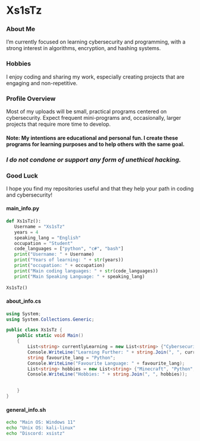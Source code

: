 # Xs1sTz
### About Me
I’m currently focused on learning cybersecurity and programming, with a strong interest in algorithms, encryption, and hashing systems.

### Hobbies
I enjoy coding and sharing my work, especially creating projects that are engaging and non-repetitive.

### Profile Overview
Most of my uploads will be small, practical programs centered on cybersecurity. Expect frequent mini-programs and, occasionally, larger projects that require more time to develop.

#### Note: My intentions are educational and personal fun. I create these programs for learning purposes and to help others with the same goal.
### *I do not condone or support any form of unethical hacking.*

### Good Luck
I hope you find my repositories useful and that they help your path in coding and cybersecurity!

#### main_info.py
```python
def Xs1sTz():
   Username = "Xs1sTz"
   years = 4
   speaking_lang = "English"
   occupation = "Student"
   code_languages = ["python", "c#", "bash"]
   print("Username: " + Username)
   print("Years of learning: " + str(years))
   print("occupation: " + occupation)
   print("Main coding languages: " + str(code_languages))
   print("Main Speaking Language: " + speaking_lang)
   
Xs1sTz()
```
#### about_info.cs
```c#
using System;
using System.Collections.Generic;

public class Xs1sTz {
    public static void Main()
    {
        List<string> currentlyLearning = new List<string> {"Cybersecurity", "C#", "Bash", "html"};
        Console.WriteLine("Learning Further: " + string.Join(", ", currentlyLearning));
        string favourite_lang = "Python";
        Console.WriteLine("Favourite Language: " + favourite_lang);
        List<string> hobbies = new List<string> {"Minecraft", "Python", "Gamdev"};
        Console.WriteLine("Hobbies: " + string.Join(", ", hobbies));

        
    }
}
```
#### general_info.sh
```bash
echo "Main OS: Windows 11"
echo "Unix OS: kali-linux"
echo "Discord: xsistz"
```
